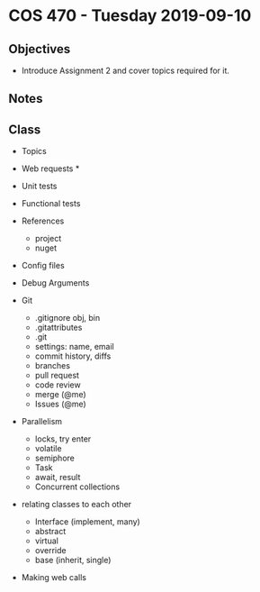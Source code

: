 # COS 470 - Tuesday 2019-09-10
## Objectives
* Introduce Assignment 2 and cover topics required for it.

## Notes

## Class
* Topics
* Web requests
  * 
* Unit tests
* Functional tests
* References
  * project
  * nuget
* Config files
* Debug Arguments



* Git
  * .gitignore obj, bin
  * .gitattributes
  * .git
  * settings: name, email
  * commit history, diffs
  * branches
  * pull request
  * code review
  * merge (@me)
  * Issues (@me)
* Parallelism
  * locks, try enter
  * volatile
  * semiphore
  * Task
  * await, result
  * Concurrent collections
* relating classes to each other
  * Interface (implement, many)
  * abstract
  * virtual
  * override
  * base (inherit, single)
* Making web calls